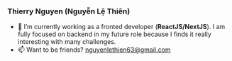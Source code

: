 ### Thierry Nguyen (Nguyễn Lệ Thiên)

- 🔭 I’m currently working as a fronted developer (**ReactJS/NextJS**). I am fully focused on backend in my future role because I finds it really interesting with many challenges.
- 📫 Want to be friends? nguyenlethien63@gmail.com
